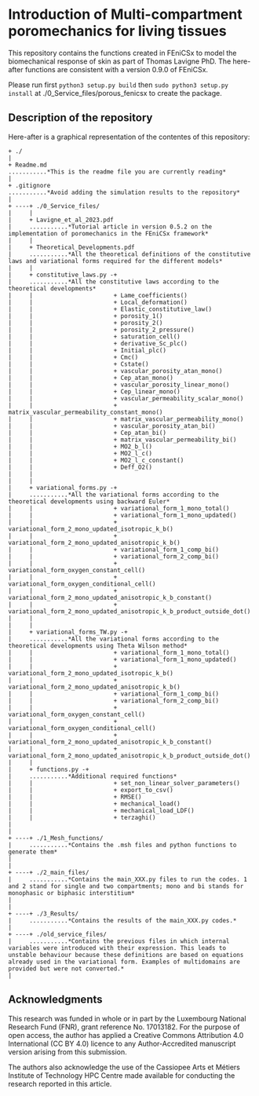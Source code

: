# Introduction of Multi-compartment poromechanics for living tissues

This repository contains the functions created in FEniCSx to model the biomechanical response of skin as part of Thomas Lavigne PhD. The here-after functions are consistent with a version 0.9.0 of FEniCSx.


Please run first `python3 setup.py build` then `sudo python3 setup.py install`  at ./0_Service_files/porous_fenicsx to create the package.


## Description of the repository

Here-after is a graphical representation of the contentes of this repository:

```
+ ./
|
+ Readme.md 
...........*This is the readme file you are currently reading*
| 
+ .gitignore
...........*Avoid adding the simulation results to the repository*
|
+ ----+ ./0_Service_files/
|     |
|     + Lavigne_et_al_2023.pdf
|     ...........*Tutorial article in version 0.5.2 on the implementation of poromechanics in the FEniCSx framework*
|     |
|     + Theoretical_Developments.pdf
|     ...........*All the theoretical definitions of the constitutive laws and variational forms required for the different models*
|     |
|     + constitutive_laws.py -+
|     ...........*All the constitutive laws according to the theoretical developments*
|     |                       + Lame_coefficients()
|     |                       + Local_deformation()
|     |                       + Elastic_constitutive_law()
|     |                       + porosity_1()
|     |                       + porosity_2()
|     |                       + porosity_2_pressure()
|     |                       + saturation_cell()
|     |                       + derivative_Sc_plc()
|     |                       + Initial_plc()
|     |                       + Cmc()
|     |                       + Cstate()
|     |                       + vascular_porosity_atan_mono()
|     |                       + Cep_atan_mono()
|     |                       + vascular_porosity_linear_mono()
|     |                       + Cep_linear_mono()
|     |                       + vascular_permeability_scalar_mono()
|     |                       + matrix_vascular_permeability_constant_mono()
|     |                       + matrix_vascular_permeability_mono()
|     |                       + vascular_porosity_atan_bi()
|     |                       + Cep_atan_bi()
|     |                       + matrix_vascular_permeability_bi()
|     |                       + MO2_b_l()
|     |                       + MO2_l_c()
|     |                       + MO2_l_c_constant()
|     |                       + Deff_O2()
|     |
|     |
|     + variational_forms.py -+
|     ...........*All the variational forms according to the theoretical developments using backward Euler*
|     |                       + variational_form_1_mono_total()
|     |                       + variational_form_1_mono_updated()
|     |                       + variational_form_2_mono_updated_isotropic_k_b()
|     |                       + variational_form_2_mono_updated_anisotropic_k_b()
|     |                       + variational_form_1_comp_bi()
|     |                       + variational_form_2_comp_bi()
|     |                       + variational_form_oxygen_constant_cell()
|     |                       + variational_form_oxygen_conditional_cell()
|     |                       + variational_form_2_mono_updated_anisotropic_k_b_constant()
|     |                       + variational_form_2_mono_updated_anisotropic_k_b_product_outside_dot()
|     |
|     |
|     + variational_forms_TW.py -+
|     ...........*All the variational forms according to the theoretical developments using Theta Wilson method*
|     |                       + variational_form_1_mono_total()
|     |                       + variational_form_1_mono_updated()
|     |                       + variational_form_2_mono_updated_isotropic_k_b()
|     |                       + variational_form_2_mono_updated_anisotropic_k_b()
|     |                       + variational_form_1_comp_bi()
|     |                       + variational_form_2_comp_bi()
|     |                       + variational_form_oxygen_constant_cell()
|     |                       + variational_form_oxygen_conditional_cell()
|     |                       + variational_form_2_mono_updated_anisotropic_k_b_constant()
|     |                       + variational_form_2_mono_updated_anisotropic_k_b_product_outside_dot()
|     |
|     + functions.py -+
|     ...........*Additional required functions*
|     |                       + set_non_linear_solver_parameters()
|     |                       + export_to_csv()
|     |                       + RMSE()
|     |                       + mechanical_load()
|     |                       + mechanical_load_LDF()
|     |                       + terzaghi()
|
|
+ ----+ ./1_Mesh_functions/
|     ...........*Contains the .msh files and python functions to generate them*
|     
|
+ ----+ ./2_main_files/
|     ...........*Contains the main_XXX.py files to run the codes. 1 and 2 stand for single and two compartments; mono and bi stands for monophasic or biphasic interstitium*
|
|
+ ----+ ./3_Results/
|     ...........*Contains the results of the main_XXX.py codes.*
|
+ ----+ ./old_service_files/
|     ...........*Contains the previous files in which internal variables were introduced with their expression. This leads to unstable behaviour because these definitions are based on equations already used in the variational form. Examples of multidomains are provided but were not converted.*
|
```

## Acknowledgments

This research was funded in whole or in part by the Luxembourg National Research Fund (FNR), grant reference No. 17013182. For the purpose of open access, the author has applied a Creative Commons Attribution 4.0 International (CC BY 4.0) licence to any Author-Accredited manuscript version arising from this submission.

The authors also acknowledge the use of the Cassiopee Arts et Métiers Institute of Technology HPC Centre made available for conducting the research reported in this article.


